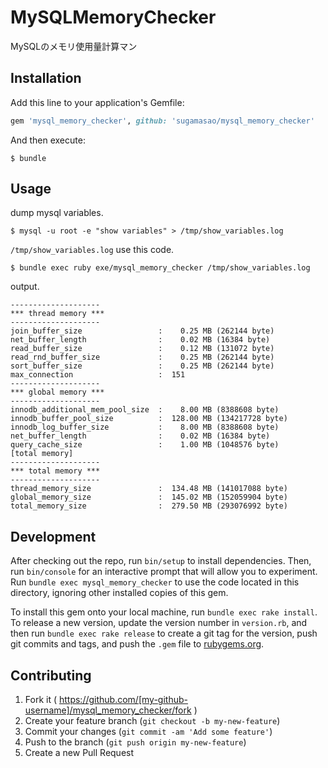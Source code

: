 # MySQLMemoryChecker

MySQLのメモリ使用量計算マン

## Installation

Add this line to your application's Gemfile:

```ruby
gem 'mysql_memory_checker', github: 'sugamasao/mysql_memory_checker'
```

And then execute:

    $ bundle

## Usage

dump mysql variables.

```
$ mysql -u root -e "show variables" > /tmp/show_variables.log
```

`/tmp/show_variables.log` use this code.

```
$ bundle exec ruby exe/mysql_memory_checker /tmp/show_variables.log
```

output.

```
--------------------
*** thread memory ***
--------------------
join_buffer_size                 :    0.25 MB (262144 byte)
net_buffer_length                :    0.02 MB (16384 byte)
read_buffer_size                 :    0.12 MB (131072 byte)
read_rnd_buffer_size             :    0.25 MB (262144 byte)
sort_buffer_size                 :    0.25 MB (262144 byte)
max_connection                   :  151
--------------------
*** global memory ***
--------------------
innodb_additional_mem_pool_size  :    8.00 MB (8388608 byte)
innodb_buffer_pool_size          :  128.00 MB (134217728 byte)
innodb_log_buffer_size           :    8.00 MB (8388608 byte)
net_buffer_length                :    0.02 MB (16384 byte)
query_cache_size                 :    1.00 MB (1048576 byte)
[total memory]
--------------------
*** total memory ***
--------------------
thread_memory_size               :  134.48 MB (141017088 byte)
global_memory_size               :  145.02 MB (152059904 byte)
total_memory_size                :  279.50 MB (293076992 byte)
```

## Development

After checking out the repo, run `bin/setup` to install dependencies. Then, run `bin/console` for an interactive prompt that will allow you to experiment. Run `bundle exec mysql_memory_checker` to use the code located in this directory, ignoring other installed copies of this gem.

To install this gem onto your local machine, run `bundle exec rake install`. To release a new version, update the version number in `version.rb`, and then run `bundle exec rake release` to create a git tag for the version, push git commits and tags, and push the `.gem` file to [rubygems.org](https://rubygems.org).

## Contributing

1. Fork it ( https://github.com/[my-github-username]/mysql_memory_checker/fork )
2. Create your feature branch (`git checkout -b my-new-feature`)
3. Commit your changes (`git commit -am 'Add some feature'`)
4. Push to the branch (`git push origin my-new-feature`)
5. Create a new Pull Request
